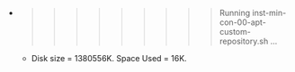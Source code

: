 * >>>>>>>>> Running inst-min-con-00-apt-custom-repository.sh ...
  * Disk size = 1380556K. Space Used = 16K.
